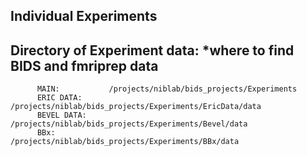 ## Individual Experiments 
## Directory of Experiment data: *where to find BIDS and fmriprep data
          MAIN:           /projects/niblab/bids_projects/Experiments
          ERIC DATA:      /projects/niblab/bids_projects/Experiments/EricData/data
          BEVEL DATA:     /projects/niblab/bids_projects/Experiments/Bevel/data
          BBx:            /projects/niblab/bids_projects/Experiments/BBx/data
